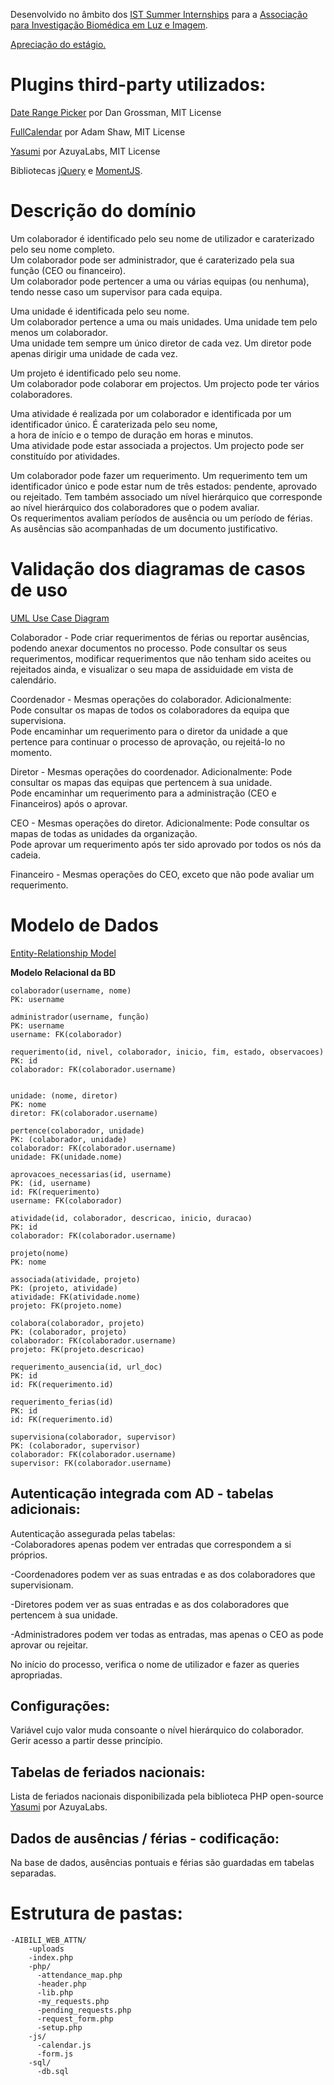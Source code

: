 Desenvolvido no âmbito dos [IST Summer Internships](https://istsi.org/) para a [Associação para Investigação Biomédica em Luz e Imagem](https://www.aibili.pt/).

[Apreciação do estágio.](https://github.com/HiveMindize/AIBILI_WEB_ATTN/blob/master/AIBILI_WEB_ATTN/docs/Aprecia%C3%A7%C3%A3o.pdf)

# Plugins third-party utilizados:
[Date Range Picker](http://www.daterangepicker.com/) por Dan Grossman, MIT License

[FullCalendar](https://fullcalendar.io/) por Adam Shaw, MIT License

[Yasumi](https://www.yasumi.dev/) por AzuyaLabs, MIT License

Bibliotecas [jQuery](https://jquery.com/) e [MomentJS](https://momentjs.com/).

# Descrição do domínio
Um colaborador é identificado pelo seu nome de utilizador e caraterizado pelo seu nome completo.  
Um colaborador pode ser administrador, que é caraterizado pela sua função (CEO ou financeiro).  
Um colaborador pode pertencer a uma ou várias equipas (ou nenhuma), tendo nesse caso um supervisor para cada equipa.  

Uma unidade é identificada pelo seu nome.  
Um colaborador pertence a uma ou mais unidades. Uma unidade tem pelo menos um colaborador.  
Uma unidade tem sempre um único diretor de cada vez. Um diretor pode apenas dirigir uma unidade de cada vez.  

Um projeto é identificado pelo seu nome.  
Um colaborador pode colaborar em projectos. Um projecto pode ter vários colaboradores.  

Uma atividade é realizada por um colaborador e identificada por um identificador único. É caraterizada pelo seu nome,  
a hora de início e o tempo de duração em horas e minutos.  
Uma atividade pode estar associada a projectos. Um projecto pode ser constituído por atividades.  

Um colaborador pode fazer um requerimento. Um requerimento tem um identificador único e pode estar num de três estados: pendente, aprovado ou rejeitado. Tem também associado um nível hierárquico que
corresponde ao nível hierárquico dos colaboradores que o podem avaliar.  
Os requerimentos avaliam períodos de ausência ou um período de férias. As ausências são  acompanhadas de um documento justificativo.  

# Validação dos diagramas de casos de uso
[UML Use Case Diagram](https://github.com/HiveMindize/AIBILI_WEB_ATTN/blob/master/AIBILI_WEB_ATTN/docs/UML%20Use%20Cases%20AIBILI_WEB_ATTN.pdf)

Colaborador - Pode criar requerimentos de férias ou reportar ausências, podendo anexar documentos no processo. Pode
                  consultar os seus requerimentos, modificar requerimentos que não tenham sido aceites ou rejeitados ainda, e
                  visualizar o seu mapa de assiduidade em vista de calendário.

Coordenador - Mesmas operações do colaborador. Adicionalmente:  
                  Pode consultar os mapas de todos os colaboradores da equipa que supervisiona.  
                  Pode encaminhar um requerimento para o diretor da unidade a que pertence para continuar o processo de
                  aprovação, ou rejeitá-lo no momento.

Diretor - Mesmas operações do coordenador. Adicionalmente:
              Pode consultar  os mapas das equipas que pertencem à sua unidade.  
              Pode encaminhar um requerimento para a administração (CEO e Financeiros) após o aprovar.

CEO - Mesmas operações do diretor. Adicionalmente:
          Pode consultar os mapas de todas as unidades da organização.  
          Pode aprovar um requerimento após ter sido aprovado por todos os nós da cadeia.

Financeiro - Mesmas operações do CEO, exceto que não pode avaliar um requerimento.


# Modelo de Dados
[Entity-Relationship Model](https://github.com/HiveMindize/AIBILI_WEB_ATTN/blob/master/AIBILI_WEB_ATTN/docs/ERD%20AIBILI_WEB_ATTN.pdf)

**Modelo Relacional da BD**

```
colaborador(username, nome)
PK: username

administrador(username, função)
PK: username
username: FK(colaborador)

requerimento(id, nivel, colaborador, inicio, fim, estado, observacoes)
PK: id
colaborador: FK(colaborador.username)


unidade: (nome, diretor)
PK: nome
diretor: FK(colaborador.username)

pertence(colaborador, unidade)
PK: (colaborador, unidade)
colaborador: FK(colaborador.username)
unidade: FK(unidade.nome)

aprovacoes_necessarias(id, username)
PK: (id, username)
id: FK(requerimento)
username: FK(colaborador)

atividade(id, colaborador, descricao, inicio, duracao)
PK: id 
colaborador: FK(colaborador.username)

projeto(nome)
PK: nome

associada(atividade, projeto)
PK: (projeto, atividade)
atividade: FK(atividade.nome)
projeto: FK(projeto.nome)

colabora(colaborador, projeto)
PK: (colaborador, projeto)
colaborador: FK(colaborador.username)
projeto: FK(projeto.descricao)

requerimento_ausencia(id, url_doc)
PK: id
id: FK(requerimento.id)

requerimento_ferias(id)
PK: id
id: FK(requerimento.id)

supervisiona(colaborador, supervisor)
PK: (colaborador, supervisor)
colaborador: FK(colaborador.username)
supervisor: FK(colaborador.username)
```

## Autenticação integrada com AD - tabelas adicionais:

Autenticação assegurada pelas tabelas:  
-Colaboradores apenas podem ver entradas que correspondem a si próprios. 

-Coordenadores podem ver as suas entradas e as dos colaboradores que supervisionam.

-Diretores podem ver as suas entradas e as dos colaboradores que pertencem à sua unidade.

-Administradores podem ver todas as entradas, mas apenas o CEO as pode aprovar ou rejeitar.

No início do processo, verifica o nome de utilizador e fazer as queries apropriadas.

## Configurações:
Variável cujo valor muda consoante o nível hierárquico do colaborador. Gerir acesso a partir desse princípio.

## Tabelas de feriados nacionais:
Lista de feriados nacionais disponibilizada pela biblioteca PHP open-source [Yasumi](https://azuyalabs.github.io/yasumi/) por AzuyaLabs.

## Dados de ausências / férias - codificação:
Na base de dados, ausências pontuais e férias são guardadas em tabelas separadas.

# Estrutura de pastas:
    -AIBILI_WEB_ATTN/
        -uploads
        -index.php
        -php/
          -attendance_map.php
          -header.php
          -lib.php
          -my_requests.php
          -pending_requests.php
          -request_form.php
          -setup.php
        -js/
          -calendar.js
          -form.js
        -sql/
          -db.sql
